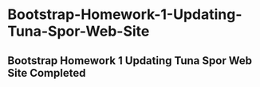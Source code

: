 # Bootstrap-Homework-1-Updating-Tuna-Spor-Web-Site
## Bootstrap Homework 1 Updating Tuna Spor Web Site Completed

